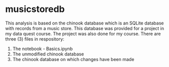 # musicstoredb
This analysis is based on the chinook database which is an SQLite database with records from a music store. 
This database was provided for a project in my data quest course. The project was also done for my course.
There are three (3) files in respository:
1. The notebook - Basics.ipynb
2. The unmodified chinook database
3. The chinook database on which changes have been made
